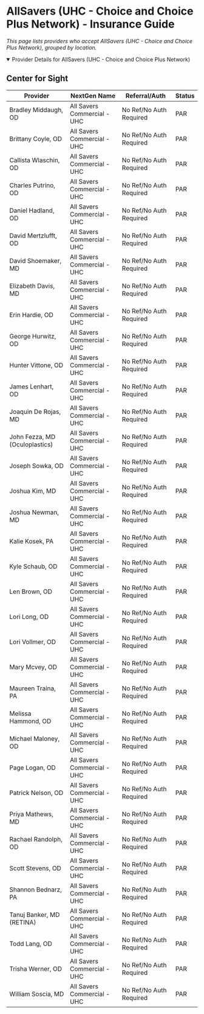 # AllSavers (UHC - Choice and Choice Plus Network) - Insurance Guide

*This page lists providers who accept AllSavers (UHC - Choice and Choice Plus Network), grouped by location.*

<details open><summary>Provider Details for AllSavers (UHC - Choice and Choice Plus Network)</summary>

## Center for Sight

| Provider | NextGen Name | Referral/Auth | Status |
|----------|-------------|--------------|--------|
| Bradley Middaugh, OD | All Savers Commercial - UHC | No Ref/No Auth Required | PAR |
| Brittany Coyle, OD | All Savers Commercial - UHC | No Ref/No Auth Required | PAR |
| Callista Wlaschin, OD | All Savers Commercial - UHC | No Ref/No Auth Required | PAR |
| Charles Putrino, OD | All Savers Commercial - UHC | No Ref/No Auth Required | PAR |
| Daniel Hadland, OD | All Savers Commercial - UHC | No Ref/No Auth Required | PAR |
| David Mertzlufft, OD | All Savers Commercial - UHC | No Ref/No Auth Required | PAR |
| David Shoemaker, MD | All Savers Commercial - UHC | No Ref/No Auth Required | PAR |
| Elizabeth Davis, MD | All Savers Commercial - UHC | No Ref/No Auth Required | PAR |
| Erin Hardie, OD | All Savers Commercial - UHC | No Ref/No Auth Required | PAR |
| George Hurwitz, OD | All Savers Commercial - UHC | No Ref/No Auth Required | PAR |
| Hunter Vittone, OD | All Savers Commercial - UHC | No Ref/No Auth Required | PAR |
| James Lenhart, OD | All Savers Commercial - UHC | No Ref/No Auth Required | PAR |
| Joaquin De Rojas, MD | All Savers Commercial - UHC | No Ref/No Auth Required | PAR |
| John Fezza, MD (Oculoplastics) | All Savers Commercial - UHC | No Ref/No Auth Required | PAR |
| Joseph Sowka, OD | All Savers Commercial - UHC | No Ref/No Auth Required | PAR |
| Joshua Kim, MD | All Savers Commercial - UHC | No Ref/No Auth Required | PAR |
| Joshua Newman, MD | All Savers Commercial - UHC | No Ref/No Auth Required | PAR |
| Kalie Kosek, PA | All Savers Commercial - UHC | No Ref/No Auth Required | PAR |
| Kyle Schaub, OD | All Savers Commercial - UHC | No Ref/No Auth Required | PAR |
| Len Brown, OD | All Savers Commercial - UHC | No Ref/No Auth Required | PAR |
| Lori Long, OD | All Savers Commercial - UHC | No Ref/No Auth Required | PAR |
| Lori Vollmer, OD | All Savers Commercial - UHC | No Ref/No Auth Required | PAR |
| Mary Mcvey, OD | All Savers Commercial - UHC | No Ref/No Auth Required | PAR |
| Maureen Traina, PA | All Savers Commercial - UHC | No Ref/No Auth Required | PAR |
| Melissa Hammond, OD | All Savers Commercial - UHC | No Ref/No Auth Required | PAR |
| Michael Maloney, OD | All Savers Commercial - UHC | No Ref/No Auth Required | PAR |
| Page Logan, OD | All Savers Commercial - UHC | No Ref/No Auth Required | PAR |
| Patrick Nelson, OD | All Savers Commercial - UHC | No Ref/No Auth Required | PAR |
| Priya Mathews, MD | All Savers Commercial - UHC | No Ref/No Auth Required | PAR |
| Rachael Randolph, OD | All Savers Commercial - UHC | No Ref/No Auth Required | PAR |
| Scott Stevens, OD | All Savers Commercial - UHC | No Ref/No Auth Required | PAR |
| Shannon Bednarz, PA | All Savers Commercial - UHC | No Ref/No Auth Required | PAR |
| Tanuj Banker, MD (RETINA) | All Savers Commercial - UHC | No Ref/No Auth Required | PAR |
| Todd Lang, OD | All Savers Commercial - UHC | No Ref/No Auth Required | PAR |
| Trisha Werner, OD | All Savers Commercial - UHC | No Ref/No Auth Required | PAR |
| William Soscia, MD | All Savers Commercial - UHC | No Ref/No Auth Required | PAR |

</details>


